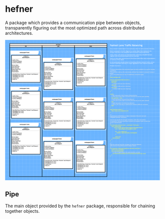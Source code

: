# hefner

A package which provides a communication pipe between objects, transparently figuring out the
most optimized path across distributed architectures.

![wrkspc.hefner.Pipe.png](wrkspc.hefner.Pipe.png)

## Pipe

The main object provided by the `hefner` package, responsible for chaining together objects.
